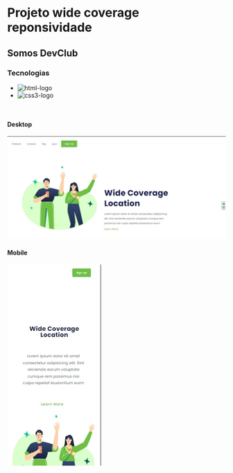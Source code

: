 <h1>Projeto wide coverage reponsividade</h1>
<h2>Somos DevClub</h2>
<h3>Tecnologias</h3>
<ul>
  <li><img src="https://img.shields.io/badge/HTML5-E34F26?style=for-the-badge&logo=html5&logoColor=white" alt="html-logo"/></li>
  <li><img width="88px" src="https://img.shields.io/badge/CSS3-1572B6?style=for-the-badge&logo=css3&logoColor=white" alt="css3-logo"/></li>
</ul>
<br>
<h4>Desktop</h4>
<img src="https://github.com/zaqueumenezes/responsividade-zaqueu-treina1/blob/master/desktop.jpg?raw=true" alt="desktop"/>

<h4>Mobile</h4>
<img src="https://github.com/zaqueumenezes/responsividade-zaqueu-treina1/blob/master/mobile.jpg?raw=true" alt="mobile"/>
